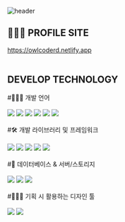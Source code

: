 ![header](https://capsule-render.vercel.app/api?type=Soft&color=fff&height=300&section=header&text=Hi%20There👋🏻%20I'M%20Lim%20Min%20Hyeok&fontSize=50&fontColor=000&animation=twinkling)

## 👨🏻‍💼 PROFILE SITE

https://owlcoderd.netlify.app
<br/>
<br/>

## DEVELOP TECHNOLOGY

#👨🏻‍💻 개발 언어
<br/>
<br/>
<img src="https://img.shields.io/badge/HTML5-E34F26?style=flat-square&logo=HTML5&logoColor=white"/> <img src="https://img.shields.io/badge/CSS3-1572B6?style=flat-square&logo=CSS3&logoColor=white"/> <img src="https://img.shields.io/badge/javaScript-F7DF1E?style=flat-square&logo=javaScript&logoColor=white"/> <img src="https://img.shields.io/badge/TypeScript-3178C6?style=flat-square&logo=TypeScript&logoColor=white"/> <img src="https://img.shields.io/badge/styled-components-DB7093?style=flat-square&logo=styled-components&logoColor=white"/> <img src="https://img.shields.io/badge/Webpack-8DD6F9?style=flat-square&logo=Webpack&logoColor=white"/>
<br/>
<br/>
#🛠️ 개발 라이브러리 및 프레임워크
<br/>
<br/>
<img src="https://img.shields.io/badge/React-61DAFB?style=flat-square&logo=React&logoColor=white"/> <img src="https://img.shields.io/badge/Next.js-000000?style=flat-square&logo=Next.js&logoColor=white"/> <img src="https://img.shields.io/badge/Node.js-339933?style=flat-square&logo=Node.js&logoColor=white"/> <img src="https://img.shields.io/badge/Vue.js-4FC08D?style=flat-square&logo=Vue.js&logoColor=white"/> <img src="https://img.shields.io/badge/Nuxt.js-00DC82?style=flat-square&logo=Nuxt.js&logoColor=white"/>
<br/>
<br/>
#🔑 데이터베이스 & 서버/스토리지
<br/>
<br/>
<img src="https://img.shields.io/badge/MySQL-4479A1?style=flat-square&logo=MySQL&logoColor=white"/> <img src="https://img.shields.io/badge/Amazon EC2-FF9900?style=flat-square&logo=Amazon EC2&logoColor=white"/> <img src="https://img.shields.io/badge/Firebase-DD2C00?style=flat-square&logo=Firebase&logoColor=white"/>
<br />
<br />
#👨🏻‍🎨 기획 시 활용하는 디자인 툴
<br/>
<br/>
<img src="https://img.shields.io/badge/Figma-F24E1E?style=flat&logo=Figma&logoColor=white"/> <img src="https://img.shields.io/badge/Adobe Photoshop-31A8FF?style=flat-square&logo=Adobe Photoshop&logoColor=white"/>
